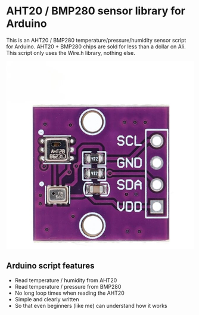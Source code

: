 
# AHT20 / BMP280 sensor library for Arduino
This is an AHT20 / BMP280 temperature/pressure/humidity sensor script for Arduino.
AHT20 + BMP280 chips are sold for less than a dollar on Ali.
 This script only uses the Wire.h library, nothing else. 
 

![AHT20_BMP280 logo](https://github.com/peff74/ESP_AHT20_BMP280/blob/main/AHT20_BMP280.jpg)


## Arduino script features

-   Read temperature / humidity from AHT20
-    Read temperature / pressure from BMP280
- No long loop times when reading the AHT20
- Simple and clearly written
- So that even beginners (like me) can understand how it works 
  

